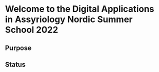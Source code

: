 # Welcome to the Digital Applications in Assyriology Nordic Summer School 2022


## Purpose




## Status



